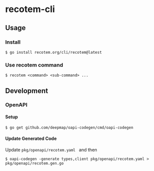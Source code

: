 # recotem-cli

## Usage

### Install

```
$ go install recotem.org/cli/recotem@latest
```

### Use recotem command

```
$ recotem <command> <sub-command> ...
```

## Development

### OpenAPI

#### Setup

```
$ go get github.com/deepmap/oapi-codegen/cmd/oapi-codegen
```

#### Update Generated Code

Update `pkg/openapi/recotem.yaml ` and then

```
$ oapi-codegen -generate types,client pkg/openapi/recotem.yaml > pkg/openapi/recotem.gen.go
```
 
